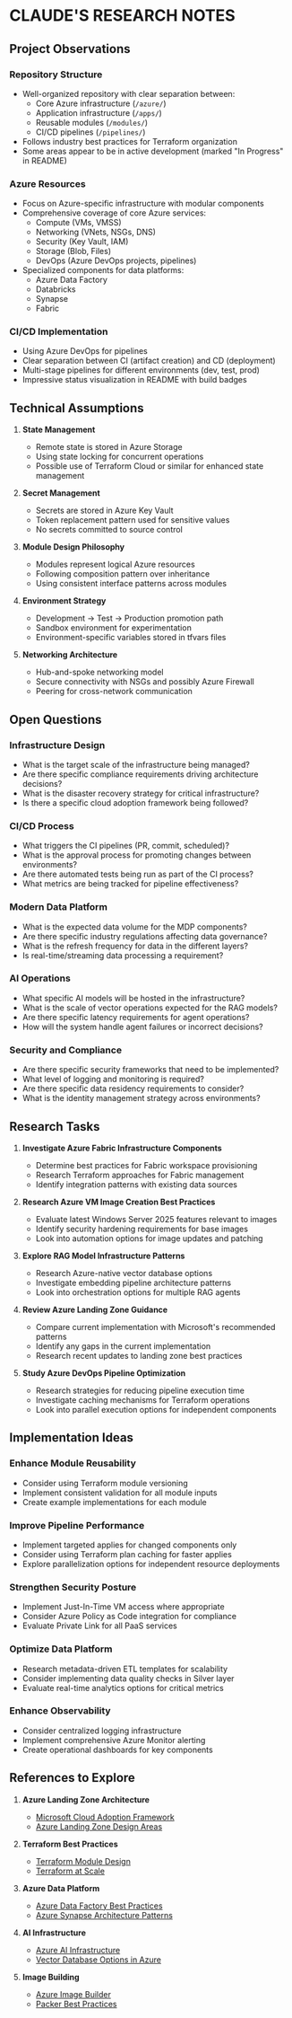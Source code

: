 # CLAUDE'S RESEARCH NOTES

## Project Observations

### Repository Structure
- Well-organized repository with clear separation between:
  - Core Azure infrastructure (`/azure/`)
  - Application infrastructure (`/apps/`)
  - Reusable modules (`/modules/`)
  - CI/CD pipelines (`/pipelines/`)
- Follows industry best practices for Terraform organization
- Some areas appear to be in active development (marked "In Progress" in README)

### Azure Resources
- Focus on Azure-specific infrastructure with modular components
- Comprehensive coverage of core Azure services:
  - Compute (VMs, VMSS)
  - Networking (VNets, NSGs, DNS)
  - Security (Key Vault, IAM)
  - Storage (Blob, Files)
  - DevOps (Azure DevOps projects, pipelines)
- Specialized components for data platforms:
  - Azure Data Factory
  - Databricks
  - Synapse
  - Fabric

### CI/CD Implementation
- Using Azure DevOps for pipelines
- Clear separation between CI (artifact creation) and CD (deployment)
- Multi-stage pipelines for different environments (dev, test, prod)
- Impressive status visualization in README with build badges

## Technical Assumptions

1. **State Management**
   - Remote state is stored in Azure Storage
   - Using state locking for concurrent operations
   - Possible use of Terraform Cloud or similar for enhanced state management

2. **Secret Management**
   - Secrets are stored in Azure Key Vault
   - Token replacement pattern used for sensitive values
   - No secrets committed to source control

3. **Module Design Philosophy**
   - Modules represent logical Azure resources
   - Following composition pattern over inheritance
   - Using consistent interface patterns across modules

4. **Environment Strategy**
   - Development → Test → Production promotion path
   - Sandbox environment for experimentation
   - Environment-specific variables stored in tfvars files

5. **Networking Architecture**
   - Hub-and-spoke networking model
   - Secure connectivity with NSGs and possibly Azure Firewall
   - Peering for cross-network communication

## Open Questions

### Infrastructure Design
- What is the target scale of the infrastructure being managed?
- Are there specific compliance requirements driving architecture decisions?
- What is the disaster recovery strategy for critical infrastructure?
- Is there a specific cloud adoption framework being followed?

### CI/CD Process
- What triggers the CI pipelines (PR, commit, scheduled)?
- What is the approval process for promoting changes between environments?
- Are there automated tests being run as part of the CI process?
- What metrics are being tracked for pipeline effectiveness?

### Modern Data Platform
- What is the expected data volume for the MDP components?
- Are there specific industry regulations affecting data governance?
- What is the refresh frequency for data in the different layers?
- Is real-time/streaming data processing a requirement?

### AI Operations
- What specific AI models will be hosted in the infrastructure?
- What is the scale of vector operations expected for the RAG models?
- Are there specific latency requirements for agent operations?
- How will the system handle agent failures or incorrect decisions?

### Security and Compliance
- Are there specific security frameworks that need to be implemented?
- What level of logging and monitoring is required?
- Are there specific data residency requirements to consider?
- What is the identity management strategy across environments?

## Research Tasks

1. **Investigate Azure Fabric Infrastructure Components**
   - Determine best practices for Fabric workspace provisioning
   - Research Terraform approaches for Fabric management
   - Identify integration patterns with existing data sources

2. **Research Azure VM Image Creation Best Practices**
   - Evaluate latest Windows Server 2025 features relevant to images
   - Identify security hardening requirements for base images
   - Look into automation options for image updates and patching

3. **Explore RAG Model Infrastructure Patterns**
   - Research Azure-native vector database options
   - Investigate embedding pipeline architecture patterns
   - Look into orchestration options for multiple RAG agents

4. **Review Azure Landing Zone Guidance**
   - Compare current implementation with Microsoft's recommended patterns
   - Identify any gaps in the current implementation
   - Research recent updates to landing zone best practices

5. **Study Azure DevOps Pipeline Optimization**
   - Research strategies for reducing pipeline execution time
   - Investigate caching mechanisms for Terraform operations
   - Look into parallel execution options for independent components

## Implementation Ideas

### Enhance Module Reusability
- Consider using Terraform module versioning 
- Implement consistent validation for all module inputs
- Create example implementations for each module

### Improve Pipeline Performance
- Implement targeted applies for changed components only
- Consider using Terraform plan caching for faster applies
- Explore parallelization options for independent resource deployments

### Strengthen Security Posture
- Implement Just-In-Time VM access where appropriate
- Consider Azure Policy as Code integration for compliance
- Evaluate Private Link for all PaaS services

### Optimize Data Platform
- Research metadata-driven ETL templates for scalability
- Consider implementing data quality checks in Silver layer
- Evaluate real-time analytics options for critical metrics

### Enhance Observability
- Consider centralized logging infrastructure
- Implement comprehensive Azure Monitor alerting
- Create operational dashboards for key components

## References to Explore

1. **Azure Landing Zone Architecture**
   - [Microsoft Cloud Adoption Framework](https://learn.microsoft.com/en-us/azure/cloud-adoption-framework/)
   - [Azure Landing Zone Design Areas](https://learn.microsoft.com/en-us/azure/cloud-adoption-framework/ready/landing-zone/design-areas)

2. **Terraform Best Practices**
   - [Terraform Module Design](https://developer.hashicorp.com/terraform/language/modules/develop)
   - [Terraform at Scale](https://www.hashicorp.com/resources/terraform-at-scale-using-terraform-cloud)

3. **Azure Data Platform**
   - [Azure Data Factory Best Practices](https://learn.microsoft.com/en-us/azure/data-factory/best-practices)
   - [Azure Synapse Architecture Patterns](https://learn.microsoft.com/en-us/azure/architecture/solution-ideas/articles/azure-synapse-analytics-end-to-end)

4. **AI Infrastructure**
   - [Azure AI Infrastructure](https://learn.microsoft.com/en-us/azure/architecture/example-scenario/ai/intelligent-apps-using-azure-openai)
   - [Vector Database Options in Azure](https://learn.microsoft.com/en-us/azure/search/vector-search-overview)

5. **Image Building**
   - [Azure Image Builder](https://learn.microsoft.com/en-us/azure/virtual-machines/image-builder-overview)
   - [Packer Best Practices](https://developer.hashicorp.com/packer/tutorials/aws-get-started/aws-tools-config-file)